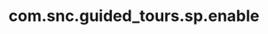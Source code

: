 ---
weight: 1697
layout: page
title: com.snc.guided_tours.sp.enable
description: ""
value: "true"
---
